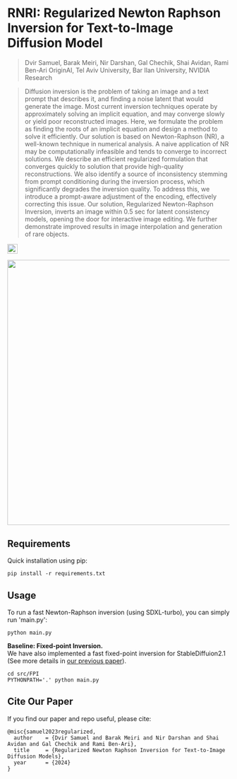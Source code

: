 # RNRI: Regularized Newton Raphson Inversion for Text-to-Image Diffusion Model

> Dvir Samuel, Barak Meiri, Nir Darshan, Gal Chechik, Shai Avidan, Rami Ben-Ari
> OriginAI, Tel Aviv University, Bar Ilan University, NVIDIA Research

>
>
> Diffusion inversion is the problem of taking an image and a text prompt that describes it, and finding a noise latent that would generate the image. Most current inversion techniques operate by approximately solving an implicit equation, and may converge slowly or yield poor reconstructed images.
Here, we formulate the problem as finding the roots of an implicit equation and design a method to solve it efficiently. Our solution is based on Newton-Raphson (NR), a well-known technique in numerical analysis. A naive application of NR may be computationally infeasible and tends to converge to incorrect solutions. We describe an efficient regularized formulation that converges quickly to solution that provide high-quality reconstructions. We also identify a source of inconsistency stemming from prompt conditioning during the inversion process, which significantly degrades the inversion quality. To address this, we introduce a prompt-aware adjustment of the encoding, effectively correcting this issue.
Our solution, Regularized Newton-Raphson Inversion, inverts an image within 0.5 sec for latent consistency models, opening the door for interactive image editing. We further demonstrate improved results in image interpolation and generation of rare objects.


<a href="https://arxiv.org/abs/2312.12540"><img src="https://img.shields.io/badge/arXiv-2304.14530-b31b1b.svg" height=22.5></a>

<p align="center">
<img src="teaser.gif" width="600px"/>  
<br>

## Requirements

Quick installation using pip:
```
pip install -r requirements.txt
```

## Usage

To run a fast Newton-Raphson inversion (using SDXL-turbo), you can simply run 'main.py':

```
python main.py
```

**Baseline: Fixed-point Inversion.**  
We have also implemented a fast fixed-point inversion for StableDiffuion2.1 (See more details in [our previous paper](https://arxiv.org/pdf/2312.12540v1)).

```
cd src/FPI
PYTHONPATH='.' python main.py
```

## Cite Our Paper
If you find our paper and repo useful, please cite:
```
@misc{samuel2023regularized,
  author    = {Dvir Samuel and Barak Meiri and Nir Darshan and Shai Avidan and Gal Chechik and Rami Ben-Ari},
  title     = {Regularized Newton Raphson Inversion for Text-to-Image Diffusion Models},
  year      = {2024}
}
```
